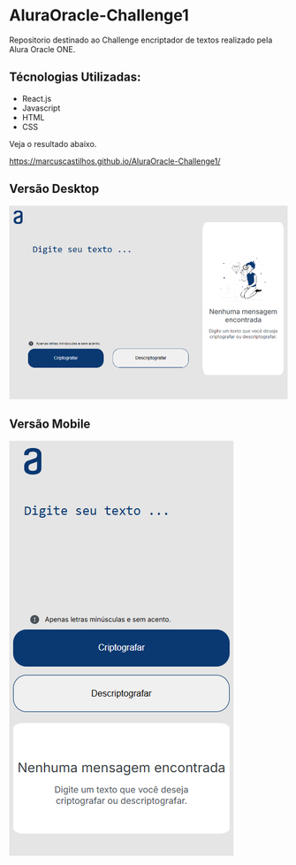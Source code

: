 # AluraOracle-Challenge1

Repositorio destinado ao Challenge encriptador de textos realizado pela Alura Oracle ONE.

## Técnologias Utilizadas:
* React.js
* Javascript
* HTML
* CSS

Veja o resultado abaixo.

https://marcuscastilhos.github.io/AluraOracle-Challenge1/

## Versão Desktop


<img alt="versão-desktop" src="https://github.com/MarcusCastilhos/AluraOracle-Challenge1/blob/main/src/assets/alura-desktop.png" />


## Versão Mobile

<img alt="versão-mobile" src="https://github.com/MarcusCastilhos/AluraOracle-Challenge1/blob/main/src/assets/alura-mobile.png" />
